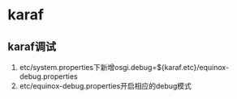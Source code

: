 # karaf 

## karaf调试

1. etc/system.properties下新增osgi.debug=${karaf.etc}/equinox-debug.properties
2. etc/equinox-debug.properties开启相应的debug模式
